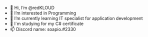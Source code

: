 - 👋 Hi, I’m @redKLOUD
- 👀 I’m interested in Programming
- 🌱 I’m currently learning IT specialist for application development 
- 💞️ I`m studying for my C# certificate
- 📫 Discord name: soapio.#2330
<!---
redKLOUD/redKLOUD is a ✨ special ✨ repository because its `README.md` (this file) appears on your GitHub profile.
You can click the Preview link to take a look at your changes.
--->
